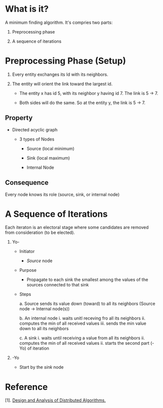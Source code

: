 # What is it?

  A minimum finding algorithm. It's compries two parts:

  1. Preprocessing phase

  2. A sequence of iterations

# Preprocessing Phase (Setup)

  1. Every entity exchanges its Id with its neighbors. 

  2. The entity will orient the link toward the largest id. 

      * The entity x has id 5, with its neighbor y having id 7. The link is 5 -> 7.

      * Both sides will do the same. So at the entity y, the link is 5 -> 7.

## Property 

  * Directed acyclic graph 

      * 3 types of Nodes

          * Source (local minimum)

          * Sink (local maximum)

          * Internal Node

## Consequence

Every node knows its role (source, sink, or internal node)

# A Sequence of Iterations

Each iteraton is an electoral stage where some candidates are removed from consideration (to be elected).

  1. Yo- 

      * Initiator 

          * *Source* node

      * Purpose

          * Propagate to each sink the smallest among the values of the sources connected to that sink

      * Steps

          a. Source sends its value down (toward) to all its neighbors (Source node -> Internal node(s))

          b. An internal node 
              i. waits unitl receving fro all its neighbors
              ii. computes the min of all received values
              iii. sends the min value down to all its neighbors

          c. A sink 
              i. waits until receiving a value from all its neighbors
              ii. computes the min of all received values
              ii. starts the second part (-Yo) of iteration 


  2. -Yo 

      * Start by the *sink* node

# Reference 

[1]. [Design and Analysis of Distributed Algorithms.](http://people.scs.carleton.ca/~santoro/DADA-CourseNotes.html)
